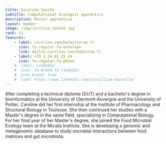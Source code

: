 ```yaml
---
title: Caroline Sancho
subtitle: Computational biologist apprentice
description: Master apprentice
layout: member
image: /img/caroline_sancho.jpg
rank: 11
features:
    - label: caroline.sancho[at]inrae.fr
      icon: fa-regular fa-envelope
      link: mailto:caroline.sancho@inrae.fr
    - label: +33 1 34 65 25 24
      icon: fa-regular fa-phone
    #- label: Linkedin
    #  icon: fa-brand fa-linkedin
    #  icon_brand: true
    #  link: https://www.linkedin.com/in/william-bourelle/
---
```




After completing a technical diploma (DUT) and a bachelor's degree in bioinformatics at the University of Clermont-Auvergne and the University of Poitier, Caroline did her first internship at the Institute of Pharmacology and Structural Biology in Toulouse. She then continued her studies with a Master's degree in the same field, specializing in Computational Biology. 
For her final year of her Master's degree, she joined the Food Microbial Ecology team at the Micalis Institute. She is developing a genomic and metagenomic database to study microbial interactions between food matrices and gut microbiota.
